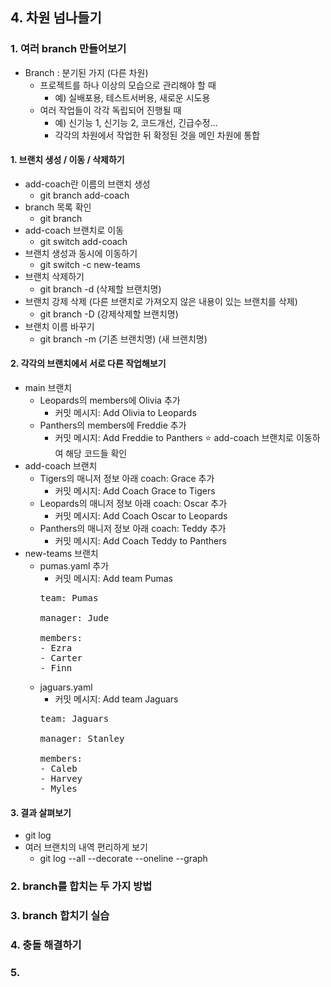 ## 4. 차원 넘나들기
### 1. 여러 branch 만들어보기
- Branch : 분기된 가지 (다른 차원)
  - 프로젝트를 하나 이상의 모습으로 관리해야 할 때
    - 예) 실배포용, 테스트서버용, 새로운 시도용
  - 여러 작업들이 각각 독립되어 진행될 때
    - 예) 신기능 1, 신기능 2, 코드개선, 긴급수정...
    - 각각의 차원에서 작업한 뒤 확정된 것을 메인 차원에 통합

#### 1. 브랜치 생성 / 이동 / 삭제하기
- add-coach란 이름의 브랜치 생성
  - git branch add-coach
- branch 목록 확인
  - git branch
- add-coach 브랜치로 이동
  - git switch add-coach
- 브랜치 생성과 동시에 이동하기
  - git switch -c new-teams
- 브랜치 삭제하기
  - git branch -d (삭제할 브랜치명)
- 브랜치 강제 삭제 (다른 브랜치로 가져오지 않은 내용이 있는 브랜치를 삭제)
  - git branch -D (강제삭제할 브랜치명)
- 브랜치 이름 바꾸기
  - git branch -m (기존 브랜치명) (새 브랜치명)

#### 2. 각각의 브랜치에서 서로 다른 작업해보기
- main 브랜치
  - Leopards의 members에 Olivia 추가
    - 커밋 메시지: Add Olivia to Leopards
  - Panthers의 members에 Freddie 추가
    - 커밋 메시지: Add Freddie to Panthers
  ⭐️ add-coach 브랜치로 이동하여 해당 코드들 확인
- add-coach 브랜치
  - Tigers의 매니저 정보 아래 coach: Grace 추가
    - 커밋 메시지: Add Coach Grace to Tigers
  - Leopards의 매니저 정보 아래 coach: Oscar 추가
    - 커밋 메시지: Add Coach Oscar to Leopards
  - Panthers의 매니저 정보 아래 coach: Teddy 추가
    - 커밋 메시지: Add Coach Teddy to Panthers
- new-teams 브랜치
  - pumas.yaml 추가
    - 커밋 메시지: Add team Pumas
    <pre>
    team: Pumas

    manager: Jude

    members:
    - Ezra
    - Carter
    - Finn
    </pre>
  - jaguars.yaml
    - 커밋 메시지: Add team Jaguars
    <pre>
    team: Jaguars

    manager: Stanley

    members:
    - Caleb
    - Harvey
    - Myles
    </pre>

#### 3. 결과 살펴보기
- git log
- 여러 브랜치의 내역 편리하게 보기
  - git log --all --decorate --oneline --graph


### 2. branch를 합치는 두 가지 방법

### 3. branch 합치기 실습

### 4. 충돌 해결하기

### 5. 